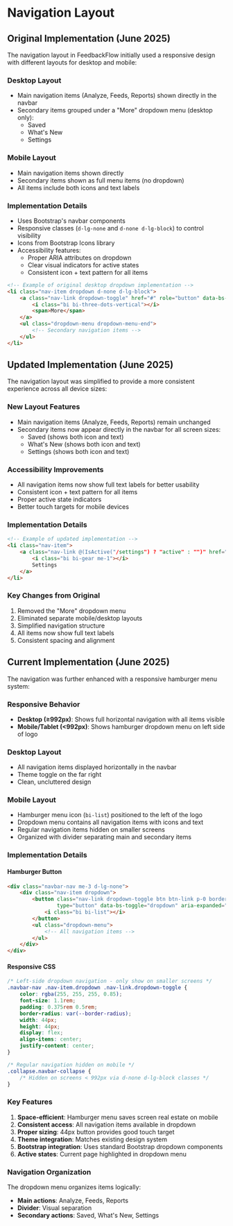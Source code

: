 # Navigation Layout

## Original Implementation (June 2025)

The navigation layout in FeedbackFlow initially used a responsive design with different layouts for desktop and mobile:

### Desktop Layout
- Main navigation items (Analyze, Feeds, Reports) shown directly in the navbar
- Secondary items grouped under a "More" dropdown menu (desktop only):
  - Saved
  - What's New
  - Settings

### Mobile Layout
- Main navigation items shown directly
- Secondary items shown as full menu items (no dropdown)
- All items include both icons and text labels

### Implementation Details
- Uses Bootstrap's navbar components
- Responsive classes (`d-lg-none` and `d-none d-lg-block`) to control visibility
- Icons from Bootstrap Icons library
- Accessibility features:
  - Proper ARIA attributes on dropdown
  - Clear visual indicators for active states
  - Consistent icon + text pattern for all items

```html
<!-- Example of original desktop dropdown implementation -->
<li class="nav-item dropdown d-none d-lg-block">
    <a class="nav-link dropdown-toggle" href="#" role="button" data-bs-toggle="dropdown" aria-expanded="false">
        <i class="bi bi-three-dots-vertical"></i>
        <span>More</span>
    </a>
    <ul class="dropdown-menu dropdown-menu-end">
        <!-- Secondary navigation items -->
    </ul>
</li>
```

## Updated Implementation (June 2025)

The navigation layout was simplified to provide a more consistent experience across all device sizes:

### New Layout Features
- Main navigation items (Analyze, Feeds, Reports) remain unchanged
- Secondary items now appear directly in the navbar for all screen sizes:
  - Saved (shows both icon and text)
  - What's New (shows both icon and text)
  - Settings (shows both icon and text)

### Accessibility Improvements
- All navigation items now show full text labels for better usability
- Consistent icon + text pattern for all items
- Proper active state indicators
- Better touch targets for mobile devices

### Implementation Details
```html
<!-- Example of updated implementation -->
<li class="nav-item">
    <a class="nav-link @(IsActive("/settings") ? "active" : "")" href="/settings">
        <i class="bi bi-gear me-1"></i>
        Settings
    </a>
</li>
```

### Key Changes from Original
1. Removed the "More" dropdown menu
2. Eliminated separate mobile/desktop layouts
3. Simplified navigation structure
4. All items now show full text labels
5. Consistent spacing and alignment

## Current Implementation (June 2025)

The navigation was further enhanced with a responsive hamburger menu system:

### Responsive Behavior
- **Desktop (≥992px)**: Shows full horizontal navigation with all items visible
- **Mobile/Tablet (<992px)**: Shows hamburger dropdown menu on left side of logo

### Desktop Layout
- All navigation items displayed horizontally in the navbar
- Theme toggle on the far right
- Clean, uncluttered design

### Mobile Layout
- Hamburger menu icon (`bi-list`) positioned to the left of the logo
- Dropdown menu contains all navigation items with icons and text
- Regular navigation items hidden on smaller screens
- Organized with divider separating main and secondary items

### Implementation Details

#### Hamburger Button
```html
<div class="navbar-nav me-3 d-lg-none">
    <div class="nav-item dropdown">
        <button class="nav-link dropdown-toggle btn btn-link p-0 border-0" 
                type="button" data-bs-toggle="dropdown" aria-expanded="false">
            <i class="bi bi-list"></i>
        </button>
        <ul class="dropdown-menu">
            <!-- All navigation items -->
        </ul>
    </div>
</div>
```

#### Responsive CSS
```css
/* Left-side dropdown navigation - only show on smaller screens */
.navbar-nav .nav-item.dropdown .nav-link.dropdown-toggle {
    color: rgba(255, 255, 255, 0.85);
    font-size: 1.1rem;
    padding: 0.375rem 0.5rem;
    border-radius: var(--border-radius);
    width: 44px;
    height: 44px;
    display: flex;
    align-items: center;
    justify-content: center;
}

/* Regular navigation hidden on mobile */
.collapse.navbar-collapse {
    /* Hidden on screens < 992px via d-none d-lg-block classes */
}
```

### Key Features
1. **Space-efficient**: Hamburger menu saves screen real estate on mobile
2. **Consistent access**: All navigation items available in dropdown
3. **Proper sizing**: 44px button provides good touch target
4. **Theme integration**: Matches existing design system
5. **Bootstrap integration**: Uses standard Bootstrap dropdown components
6. **Active states**: Current page highlighted in dropdown menu

### Navigation Organization
The dropdown menu organizes items logically:
- **Main actions**: Analyze, Feeds, Reports
- **Divider**: Visual separation
- **Secondary actions**: Saved, What's New, Settings
